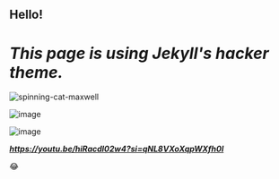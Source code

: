 ## Hello!
# *This page is using Jekyll's hacker theme.*



![spinning-cat-maxwell](https://github.com/outmoded1PonGee0/outmoded1PonGee0.github.io/assets/150323782/4172ee6f-8b5c-4bd2-8429-8c231aed08a3)

![image](https://github.com/outmoded1PonGee0/outmoded1PonGee0.github.io/assets/150323782/3ffc2d34-fc15-493f-9fee-f598cd70c9af)

![image](https://github.com/outmoded1PonGee0/outmoded1PonGee0.github.io/assets/150323782/05e73bde-46a1-41cd-956c-7d3e9efaccea)

***https://youtu.be/hiRacdl02w4?si=qNL8VXoXqpWXfh0l***



:joy:
